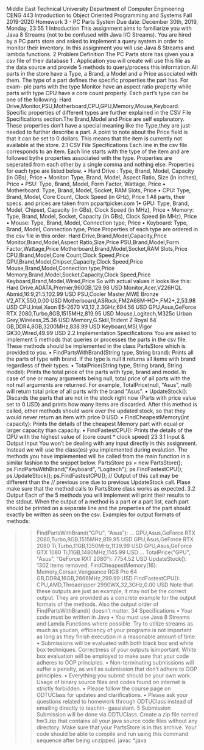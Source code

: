 Middle East Technical University
Department of Computer Engineering
CENG 443
Introduction to Object Oriented Programming and Systems
Fall 2019-2020
Homework 3 - PC Parts System
Due date: December 30th, 2019, Monday, 23:55
1
Introduction
This assignment aims to familiarize you with Java 8 Streams (not to be confused with Java I/O Streams). You
are hired by a PC parts store and asked to implement a query system in order to monitor their inventory. In this
assignment you will use Java 8 Streams and lambda functions.
2
Problem Definition
The PC Parts store has given you a csv file of their database 1 . Application you will create will use this file as the
data source and provide 5 methods to query/process this information.All parts in the store have a Type, a Brand, a
Model and a Price associated with them. The type of a part defines the specific properties the part has. For exam-
ple parts with the type Monitor have an aspect ratio property while parts with type CPU have a core count property.
Each part’s type can be one of the following: Hard Drive,Monitor,PSU,Motherboard,CPU,GPU,Memory,Mouse,Keyboard.
Specific properties of different types are further explained in the CSV File Specifications section.The Brand,Model
and Price are self explanatory. These properties don’t have a special meaning like the Type,they are just needed
to further describe a part. A point to note about the Price field is that it can be set to 0 dollars. This means
that the item is currently not available at the store.
2.1
CSV File Specifications
Each line in the csv file corresponds to an item. Each line starts with the type of the item and are followed bythe
properties associated with the type. Properties are seperated from each other by a single comma and nothing else.
Properties for each type are listed below.
• Hard Drive : Type, Brand, Model, Capacity (in GBs), Price
• Monitor: Type, Brand, Model, Aspect Ratio, Size (in inches), Price
• PSU: Type, Brand, Model, Form Factor, Wattage, Price
• Motherboard: Type, Brand, Model, Socket, RAM Slots, Price
• CPU: Type, Brand, Model, Core Count, Clock Speed (in GHz), Price
1
All parts, their specs. and prices are taken from pcpartpicker.com
1• GPU: Type, Brand, Model, Chipset, Capacity (in GBs), Clock Speed (in MHz), Price
• Memory: Type, Brand, Model, Socket, Capacity (in GBs), Clock Speed (in MHz), Price
• Mouse: Type, Brand, Model, Connection type, Price
• Keyboard: Type, Brand, Model, Connection type, Price
Properties of each type are ordered in the csv file in this order:
Hard Drive,Brand,Model,Capacity,Price
Monitor,Brand,Model,Aspect Ratio,Size,Price
PSU,Brand,Model,Form Factor,Wattage,Price
Motherboard,Brand,Model,Socket,RAM Slots,Price
CPU,Brand,Model,Core Count,Clock Speed,Price
GPU,Brand,Model,Chipset,Capacity,Clock Speed,Price
Mouse,Brand,Model,Connection type,Price
Memory,Brand,Model,Socket,Capacity,Clock Speed,Price
Keyboard,Brand,Model,Wired,Price
So with actual values it looks like this:
Hard Drive,ADATA,Premier,960GB,129.98 USD
Monitor,Acer,V226HQL Abmid,16:9,21.5,102.99 USD
PSU,Cooler Master,MWE Bronze V2,ATX,550,0.00 USD
Motherboard,ASRock,FM2A68M-HD+,FM2+,2,53.98 USD
CPU,Intel,Xeon E5-2670 V3,12,2.3GHz,694.56 USD
GPU,Asus,GeForce RTX 2080,Turbo,8GB,1515MHz,819.95 USD
Mouse,Logitech,M325c Urban Grey,Wireless,25.36 USD
Memory,G.Skill,Trident Z Royal 64 GB,DDR4,8GB,3200MHz,838.99 USD
Keyboard,MSI,Vigor GK30,Wired,49.99 USD
2.2
Implementation Specifications
You are asked to implement 5 methods that queries or processes the parts in the csv file. These methods should
be implemented in the class PartsStore which is provided to you.
• FindPartsWithBrand(String type, String brand): Prints all the parts of type with brand. If the type
is null it returns all items with brand regardless of their types.
• TotalPrice(String type, String brand, String model): Prints the total price of the parts with type,
brand and model. In case of one or many arguments being null, total price of all parts with the not null
arguments are returned. For example, TotalPrice(null, "Asus", null) will return total price of all parts
with the brand "Asus".
• UpdateStock(): Discards the parts that are not in the stock right now (Parts with price value set to 0 USD)
and prints how many items are discarded. After this method is called, other methods should work over the
updated stock, so that they would never return an item with price 0 USD.
• FindCheapestMemory(int capacity): Prints the details of the cheapest Memory part with equal or larger
capacity than capacity.
• FindFastestCPU(): Prints the details of the CPU with the highest value of (core count * clock speed)
23
3.1
Input & Output
Input
You won’t be dealing with any input directly in this assignment. Instead we will use the class(es) you implemented
during evalution. The methods you have implemented will be called from the main function in a similar fashion
to the snippet below.
PartsStore ps = new PartsStore();
ps.FindPartsWithBrand("Keyboard", "Logitech");
ps.FindFastestCPU();
ps.UpdateStock();
ps.FindFastestCPU();
// Output of this call may be different than the
// previous one due to previous UpdateStock call.
Plase make sure that the method calls to PartsStore class works as expected.
3.2
Output
Each of the 5 methods you will implement will print their results to the stdout. When the output of a method is
a part or a part list, each part should be printed on a separate line and the properties of the part should exactly
be written as seen on the csv. Examples for output formats of methods:
>> FindPartsWithBrand("GPU", "Asus"):
...
GPU,Asus,GeForce RTX 2080,Turbo,8GB,1515MHz,819.95 USD
GPU,Asus,GeForce RTX 2080 Ti,Turbo,11GB,1350MHz,1139.99 USD
GPU,Asus,GeForce GTX 1080 Ti,11GB,1480MHz,1145.99 USD
...
>> TotalPrice("GPU", "Asus", "GeForce RXT 2080"):
7754.52 USD
>> UpdateStock():
1302 items removed.
>> FindCheapestMemory(16):
Memory,Corsair,Vengeance RGB Pro 64 GB,DDR4,16GB,2666MHz,299.99 USD
>> FindFastestCPU():
CPU,AMD,Threadripper 2990WX,32,3GHz,0.00 USD
Note that these outputs are just an example, it may not be the correct output. They are provided as a concrete
example for the output formats of the methods. Also the output order of FindPartsWithBrand() doesn’t matter.
34
Specifications
• Your code must be written in Java
• You must use Java 8 Streams and Lamda Functions where possible. Try to utilize streams as much as
youcan, efficiency of your programs is not important as long as they finish execution in a reasonable amount
of time.
• Submissions will be evaluated with both black box and white box techniques. Correctness of your outputs
isimportant. White box evaluation will be employed to make sure that your code adheres to OOP principles.
• Non-terminating submissions will suffer a penalty, as well as submission that don’t adhere to OOP principles.
• Everything you submit should be your own work. Usage of binary source files and codes found on internet
is strictly forbidden.
• Please follow the course page on ODTUClass for updates and clarifications.
• Please ask your questions related to homework through ODTUClass instead of emailing directly to teachin-
gassistant.
5
Submission
Submission will be done via ODTUClass. Create a zip file named hw3.zip that contains all your java source
code files without any directory. Make sure that your PartsStore is in this archive. Your code should be able to
compile and run using this command sequence after being unzipped.
> javac *.java
